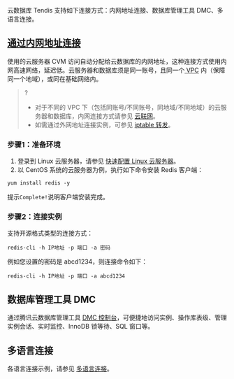 云数据库 Tendis 支持如下连接方式：内网地址连接、数据库管理工具 DMC、多语言连接。

## [通过内网地址连接](id:tgnedzlj) 
使用的云服务器 CVM 访问自动分配给云数据库的内网地址，这种连接方式使用内网高速网络，延迟低。云服务器和数据库须是同一账号，且同一个[ VPC](https://cloud.tencent.com/document/product/215/20046) 内（保障同一个地域），或同在基础网络内。
>?
>- 对于不同的 VPC 下（包括同账号/不同账号，同地域/不同地域）的云服务器和数据库，内网连接方式请参见 [云联网](https://cloud.tencent.com/document/product/877/18675)。
>- 如需通过外网地址连接实例，可参见 [iptable 转发](https://cloud.tencent.com/document/product/1363/50908)。

### 步骤1：准备环境
1. 登录到 Linux 云服务器，请参见 [快速配置 Linux 云服务器](https://cloud.tencent.com/document/product/213/2936)。
2. 以 CentOS 系统的云服务器为例，执行如下命令安装 Redis 客户端：
```
yum install redis -y
```
提示`Complete!`说明客户端安装完成。

### 步骤2：连接实例
支持开源格式类型的连接方式：
```
redis-cli -h IP地址 -p 端口 -a 密码
```

例如您设置的密码是 abcd1234，则连接命令如下：
```
redis-cli -h IP地址 -p 端口 -a abcd1234
```

## 数据库管理工具 DMC
通过腾讯云数据库管理工具 [DMC 控制台](https://dms.cloud.tencent.com/#/login)，可便捷地访问实例、操作库表级、管理实例会话、实时监控、InnoDB 锁等待、SQL 窗口等。

## 多语言连接
各语言连接示例，请参见 [多语言连接](https://cloud.tencent.com/document/product/1363/50928)。

